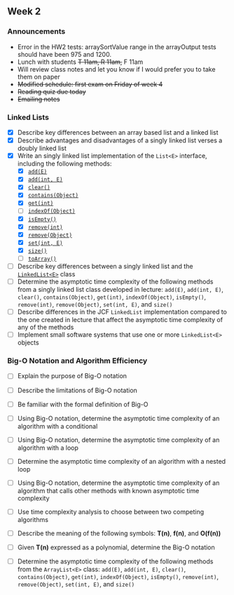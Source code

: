 ## Week 2

### Announcements
* Error in the HW2 tests: arraySortValue range in the arrayOutput tests should have been 975 and 1200.
* Lunch with students ~~T 11am, R 11am,~~ F 11am
* Will review class notes and let you know if I would prefer you to take them on paper
* ~~Modified schedule: first exam on Friday of week 4~~
* ~~Reading quiz due today~~
* ~~Emailing notes~~

### Linked Lists

* [x] Describe key differences between an array based list and a linked list
* [x] Describe advantages and disadvantages of a singly linked list verses a doubly linked list
* [x] Write an singly linked list implementation of the `List<E>` interface, including the following methods:
    * [x] [`add(E)`](http://javadoc.taylorial.com/java.base/util/List.html#add%28E%29)
    * [x] [`add(int, E)`](http://javadoc.taylorial.com/java.base/util/List.html#add%28int,E%29)
    * [x] [`clear()`](http://javadoc.taylorial.com/java.base/util/List.html#clear%28%29)
    * [x] [`contains(Object)`](http://javadoc.taylorial.com/java.base/util/List.html#contains%28java.lang.Object%29)
    * [x] [`get(int)`](http://javadoc.taylorial.com/java.base/util/List.html#get%28int%29)
    * [ ] [`indexOf(Object)`](http://javadoc.taylorial.com/java.base/util/List.html#indexOf%28java.lang.Object%29)
    * [x] [`isEmpty()`](http://javadoc.taylorial.com/java.base/util/List.html#isEmpty%28%29)
    * [x] [`remove(int)`](http://javadoc.taylorial.com/java.base/util/List.html#remove%28int%29)
    * [x] [`remove(Object)`](http://javadoc.taylorial.com/java.base/util/List.html#remove%28java.lang.Object%29)
    * [x] [`set(int, E)`](http://javadoc.taylorial.com/java.base/util/List.html#set%28int,E%29)
    * [x] [`size()`](http://javadoc.taylorial.com/java.base/util/List.html#size%28%29)
    * [ ] [`toArray()`](http://javadoc.taylorial.com/java.base/util/List.html#toArray%28%29)
* [ ] Describe key differences between a singly linked list and the [`LinkedList<E>`](http://javadoc.taylorial.com/java.base/util/LinkedList.html) class
* [ ] Determine the asymptotic time complexity of the following methods from a singly linked list class developed in lecture: `add(E)`, `add(int, E)`, `clear()`, `contains(Object)`, `get(int)`, `indexOf(Object)`, `isEmpty()`, `remove(int)`, `remove(Object)`, `set(int, E)`, and `size()`
* [ ] Describe differences in the JCF `LinkedList` implementation compared to the one created in lecture that affect the asymptotic time complexity of any of the methods
* [ ] Implement small software systems that use one or more `LinkedList<E>` objects

### Big-O Notation and Algorithm Efficiency

* [ ] Explain the purpose of Big-O notation
* [ ] Describe the limitations of Big-O notation
* [ ] Be familiar with the formal definition of Big-O
* [ ] Using Big-O notation, determine the asymptotic time complexity of an algorithm with a conditional
* [ ] Using Big-O notation, determine the asymptotic time complexity of an algorithm with a loop
* [ ] Determine the asymptotic time complexity of an algorithm with a nested loop
* [ ] Using Big-O notation, determine the asymptotic time complexity of an algorithm that calls other methods with known asymptotic time complexity
* [ ] Use time complexity analysis to choose between two competing algorithms
* [ ] Describe the meaning of the following symbols: **T(n)**, **f(n)**, and **O(f(n))**
* [ ] Given **T(n)** expressed as a polynomial, determine the Big-O notation
* [ ] Determine the asymptotic time complexity of the following methods from the `ArrayList<E>` class: `add(E)`, `add(int, E)`, `clear()`, `contains(Object)`, `get(int)`, `indexOf(Object)`, `isEmpty()`, `remove(int)`, `remove(Object)`, `set(int, E)`, and `size()`

